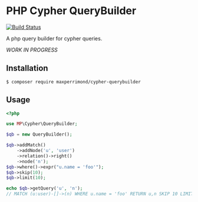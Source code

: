 # PHP Cypher QueryBuilder

[![Build Status](https://travis-ci.com/maxperrimond/cypher-querybuilder.svg?token=txabW3XnmBRNYuhMQNLm&branch=master)](https://travis-ci.com/maxperrimond/cypher-querybuilder)

A php query builder for cypher queries.

*WORK IN PROGRESS*

## Installation

    $ composer require maxperrimond/cypher-querybuilder

## Usage

```php
<?php

use MP\Cypher\QueryBuilder;

$qb = new QueryBuilder();

$qb->addMatch()
    ->addNode('u', 'user')
    ->relation()->right()
    ->node('n');
$qb->where()->expr("u.name = 'foo'");
$qb->skip(10);
$qb->limit(10);

echo $qb->getQuery('u', 'n');
// MATCH (u:user)-[]->(n) WHERE u.name = 'foo' RETURN u,n SKIP 10 LIMIT 10
```

